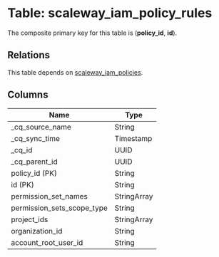 # Table: scaleway_iam_policy_rules

The composite primary key for this table is (**policy_id**, **id**).

## Relations

This table depends on [scaleway_iam_policies](scaleway_iam_policies.md).

## Columns

| Name          | Type          |
| ------------- | ------------- |
|_cq_source_name|String|
|_cq_sync_time|Timestamp|
|_cq_id|UUID|
|_cq_parent_id|UUID|
|policy_id (PK)|String|
|id (PK)|String|
|permission_set_names|StringArray|
|permission_sets_scope_type|String|
|project_ids|StringArray|
|organization_id|String|
|account_root_user_id|String|